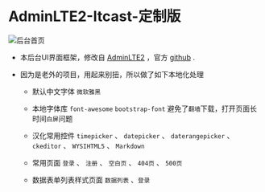 # AdminLTE2-Itcast-定制版

![后台首页](../img/后台首页.png)

- 本后台UI界面框架，修改自 [AdminLTE2](https://almsaeedstudio.com/) ，官方 [github](https://github.com/almasaeed2010/AdminLTE) .

- 因为是老外的项目，用起来别扭，所以做了如下本地化处理

    - 默认中文字体 `微软雅黑`

    - 本地字体库 `font-awesome` `bootstrap-font` 避免了`翻墙`下载，打开页面长时间`白屏`问题

    - 汉化常用控件 `timepicker` 、 `datepicker` 、 `daterangepicker` 、 `ckeditor` 、  `WYSIHTML5` 、 `Markdown`

    - 常用页面 `登录` 、 `注册` 、 `空白页` 、 `404页` 、 `500页`

    - 数据表单列表样式页面 `数据列表` 、`登录`
